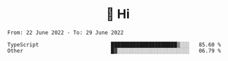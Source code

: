 <h1 align="center">👋 Hi</h1>
<!-- <h3 align="center">An enthusiastic frontend developer</h3> -->

<!--START_SECTION:waka-->

```text
From: 22 June 2022 - To: 29 June 2022

TypeScript                       █████████████████████▒░░░   85.60 %
Other                            █▓░░░░░░░░░░░░░░░░░░░░░░░   06.79 %
```

<!--END_SECTION:waka-->
